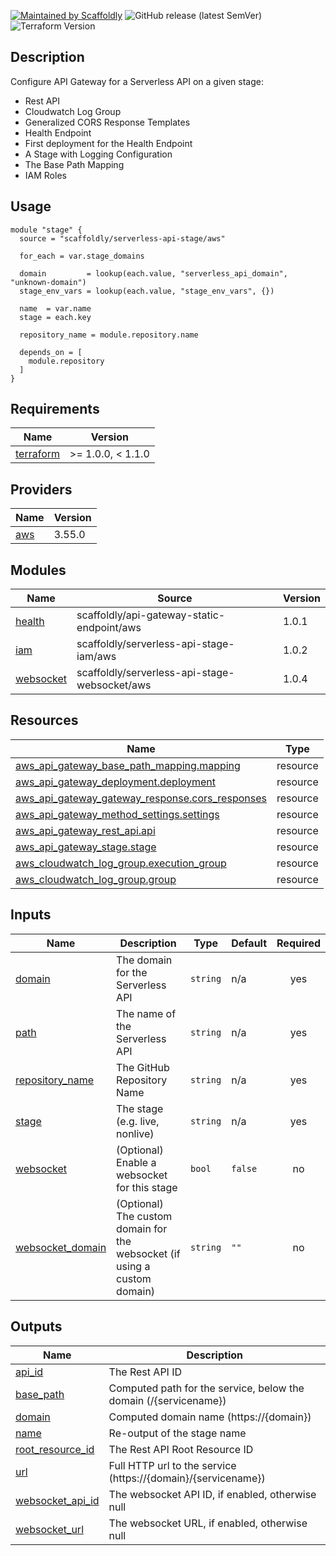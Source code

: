 [![Maintained by Scaffoldly](https://img.shields.io/badge/maintained%20by-scaffoldly-blueviolet)](https://github.com/scaffoldly)
![GitHub release (latest SemVer)](https://img.shields.io/github/v/release/scaffoldly/terraform-aws-serverless-api-stage)
![Terraform Version](https://img.shields.io/badge/tf-%3E%3D0.15.0-blue.svg)

## Description

Configure API Gateway for a Serverless API on a given stage:

- Rest API
- Cloudwatch Log Group
- Generalized CORS Response Templates
- Health Endpoint
- First deployment for the Health Endpoint
- A Stage with Logging Configuration
- The Base Path Mapping
- IAM Roles

## Usage

```hcl
module "stage" {
  source = "scaffoldly/serverless-api-stage/aws"

  for_each = var.stage_domains

  domain         = lookup(each.value, "serverless_api_domain", "unknown-domain")
  stage_env_vars = lookup(each.value, "stage_env_vars", {})

  name  = var.name
  stage = each.key

  repository_name = module.repository.name

  depends_on = [
    module.repository
  ]
}
```

<!-- BEGIN_TF_DOCS -->
## Requirements

| Name | Version |
|------|---------|
| <a name="requirement_terraform"></a> [terraform](#requirement\_terraform) | >= 1.0.0, < 1.1.0 |

## Providers

| Name | Version |
|------|---------|
| <a name="provider_aws"></a> [aws](#provider\_aws) | 3.55.0 |

## Modules

| Name | Source | Version |
|------|--------|---------|
| <a name="module_health"></a> [health](#module\_health) | scaffoldly/api-gateway-static-endpoint/aws | 1.0.1 |
| <a name="module_iam"></a> [iam](#module\_iam) | scaffoldly/serverless-api-stage-iam/aws | 1.0.2 |
| <a name="module_websocket"></a> [websocket](#module\_websocket) | scaffoldly/serverless-api-stage-websocket/aws | 1.0.4 |

## Resources

| Name | Type |
|------|------|
| [aws_api_gateway_base_path_mapping.mapping](https://registry.terraform.io/providers/hashicorp/aws/latest/docs/resources/api_gateway_base_path_mapping) | resource |
| [aws_api_gateway_deployment.deployment](https://registry.terraform.io/providers/hashicorp/aws/latest/docs/resources/api_gateway_deployment) | resource |
| [aws_api_gateway_gateway_response.cors_responses](https://registry.terraform.io/providers/hashicorp/aws/latest/docs/resources/api_gateway_gateway_response) | resource |
| [aws_api_gateway_method_settings.settings](https://registry.terraform.io/providers/hashicorp/aws/latest/docs/resources/api_gateway_method_settings) | resource |
| [aws_api_gateway_rest_api.api](https://registry.terraform.io/providers/hashicorp/aws/latest/docs/resources/api_gateway_rest_api) | resource |
| [aws_api_gateway_stage.stage](https://registry.terraform.io/providers/hashicorp/aws/latest/docs/resources/api_gateway_stage) | resource |
| [aws_cloudwatch_log_group.execution_group](https://registry.terraform.io/providers/hashicorp/aws/latest/docs/resources/cloudwatch_log_group) | resource |
| [aws_cloudwatch_log_group.group](https://registry.terraform.io/providers/hashicorp/aws/latest/docs/resources/cloudwatch_log_group) | resource |

## Inputs

| Name | Description | Type | Default | Required |
|------|-------------|------|---------|:--------:|
| <a name="input_domain"></a> [domain](#input\_domain) | The domain for the Serverless API | `string` | n/a | yes |
| <a name="input_path"></a> [path](#input\_path) | The name of the Serverless API | `string` | n/a | yes |
| <a name="input_repository_name"></a> [repository\_name](#input\_repository\_name) | The GitHub Repository Name | `string` | n/a | yes |
| <a name="input_stage"></a> [stage](#input\_stage) | The stage (e.g. live, nonlive) | `string` | n/a | yes |
| <a name="input_websocket"></a> [websocket](#input\_websocket) | (Optional) Enable a websocket for this stage | `bool` | `false` | no |
| <a name="input_websocket_domain"></a> [websocket\_domain](#input\_websocket\_domain) | (Optional) The custom domain for the websocket (if using a custom domain) | `string` | `""` | no |

## Outputs

| Name | Description |
|------|-------------|
| <a name="output_api_id"></a> [api\_id](#output\_api\_id) | The Rest API ID |
| <a name="output_base_path"></a> [base\_path](#output\_base\_path) | Computed path for the service, below the domain (/{servicename}) |
| <a name="output_domain"></a> [domain](#output\_domain) | Computed domain name (https://{domain}) |
| <a name="output_name"></a> [name](#output\_name) | Re-output of the stage name |
| <a name="output_root_resource_id"></a> [root\_resource\_id](#output\_root\_resource\_id) | The Rest API Root Resource ID |
| <a name="output_url"></a> [url](#output\_url) | Full HTTP url to the service (https://{domain}/{servicename}) |
| <a name="output_websocket_api_id"></a> [websocket\_api\_id](#output\_websocket\_api\_id) | The websocket API ID, if enabled, otherwise null |
| <a name="output_websocket_url"></a> [websocket\_url](#output\_websocket\_url) | The websocket URL, if enabled, otherwise null |
<!-- END_TF_DOCS -->

